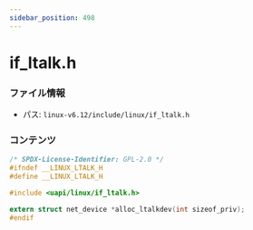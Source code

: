 ```yaml
---
sidebar_position: 498
---
```

# if_ltalk.h

### ファイル情報

- パス: `linux-v6.12/include/linux/if_ltalk.h`

### コンテンツ

```h
/* SPDX-License-Identifier: GPL-2.0 */
#ifndef __LINUX_LTALK_H
#define __LINUX_LTALK_H

#include <uapi/linux/if_ltalk.h>

extern struct net_device *alloc_ltalkdev(int sizeof_priv);
#endif

```
